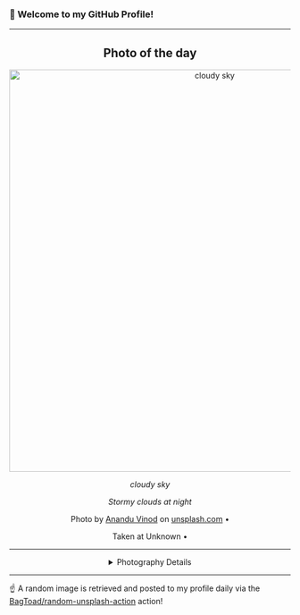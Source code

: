 ### 👋 Welcome to my GitHub Profile!

----
<div align="center">

## Photo of the day
  
  <a href="https://unsplash.com/photos/cloudy-sky-pbxwxwfI0B4"><img width="720" src="https://images.unsplash.com/photo-1500740516770-92bd004b996e?crop=entropy&cs=tinysrgb&fit=max&fm=jpg&ixid=M3w1OTQ0OTd8MHwxfHJhbmRvbXx8fHx8fHx8fDE3MzExMzI0NzZ8&ixlib=rb-4.0.3&q=80&w=1080" alt="cloudy sky"></a>
  
  <em>cloudy sky</em>
  
  <em>Stormy clouds at night</em>

  Photo by [Anandu Vinod](null) on [unsplash.com](https://unsplash.com/) • 
  
  Taken at Unknown • 
  
  ---
  
<details>
<summary>Photography Details</summary>
  
| Parameter     | Value |
| ------------- | ----- |
| Camera Model  | SLT-A58 |
| Exposure Time | 1/500 |
| Aperture      | 5.6 |
| Focal Length  | 55.0 |
| ISO           | 800 |
| Location      | Unknown (null) |
| Coordinates   | Latitude null, Longitude null |

</details>

</div>

----

☝️ A random image is retrieved and posted to my profile daily via the [BagToad/random-unsplash-action](https://github.com/BagToad/random-unsplash-action) action!
